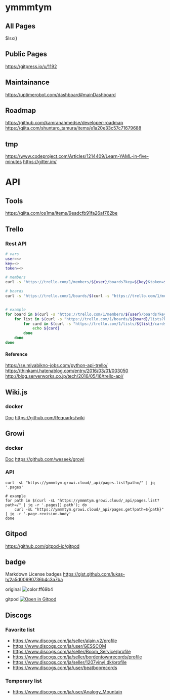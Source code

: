 # ymmmtym
## All Pages
$lsx()

## Public Pages
<https://gitpress.io/u/1192>

## Maintainance

<https://uptimerobot.com/dashboard#mainDashboard>

## Roadmap
<https://github.com/kamranahmedse/developer-roadmap>
https://qiita.com/shuntaro_tamura/items/e1a20e33c57c71679688

## tmp
<https://www.codeproject.com/Articles/1214409/Learn-YAML-in-five-minutes>
<https://gitter.im/>

# API
## Tools
<https://qiita.com/os1ma/items/9eadcfb91fa26af762be>

## Trello
### Rest API

```bash
# vars
user=<>
key=<>
token=<>

# members
curl -s "https://trello.com/1/members/${user}/boards?key=${key}&token=${token}" | jq .

# boards
curl -s "https://trello.com/1/boards/$(curl -s "https://trello.com/1/members/${user}/boards?key=${key}&token=${token}" | jq -r '.[].id')/lists?key=${key}&token=${token}" | jq .


# example
for board in $(curl -s "https://trello.com/1/members/${user}/boards?key=${key}&token=${token}" | jq -r ".[].id"); do
    for list in $(curl -s "https://trello.com/1/boards/${board}/lists?key=${key}&token=${token}" | jq -r ".[].id"); do
        for card in $(curl -s "https://trello.com/1/lists/${list}/cards?key=${key}&token=${token}" | jq .); do
            echo ${card}
        done
    done
done
```

#### Reference
<https://se.miyabikno-jobs.com/python-api-trello/>
<https://thinkami.hatenablog.com/entry/2016/03/01/003050>
<http://blog.serverworks.co.jp/tech/2016/05/16/trello-api/>

## Wiki.js
### docker
[Doc](https://docs.requarks.io/install/docker)
<https://github.com/Requarks/wiki>

## Growi
### docker
[Doc](https://docs.growi.org/ja/admin-guide/getting-started/docker-compose.html)
<https://github.com/weseek/growi>

### API
```bash=
curl -sL "https://ymmmtym.growi.cloud/_api/pages.list?path=/" | jq '.pages'

# example
for path in $(curl -sL "https://ymmmtym.growi.cloud/_api/pages.list?path=/" | jq -r '.pages[].path'); do
    curl -sL "https://ymmmtym.growi.cloud/_api/pages.get?path=${path}" | jq -r '.page.revision.body'
done
```

## Gitpod
<https://github.com/gitpod-io/gitpod>

## badge
Markdown License badges <https://gist.github.com/lukas-h/2a5d00690736b4c3a7ba>

original ![color:ff69b4](https://img.shields.io/badge/color-ff69b4-ff69b4.svg?longCache=true)

gitpod [![Open in Gitpod](https://gitpod.io/button/open-in-gitpod.svg)](https://gitpod.io/#https://github.com/<org(user)>/<repo>)

## Discogs
### Favorite list
-  https://www.discogs.com/ja/seller/alain.v2/profile
-  https://www.discogs.com/ja/user/GESSCOM
-  https://www.discogs.com/ja/seller/Boom_Service/profile
-  https://www.discogs.com/ja/seller/bordentownrecords/profile
-  https://www.discogs.com/ja/seller/1207vinyl.dk/profile
-  https://www.discogs.com/ja/user/beatboprecords


### Temporary list
-  https://www.discogs.com/ja/user/Analogy_Mountain

